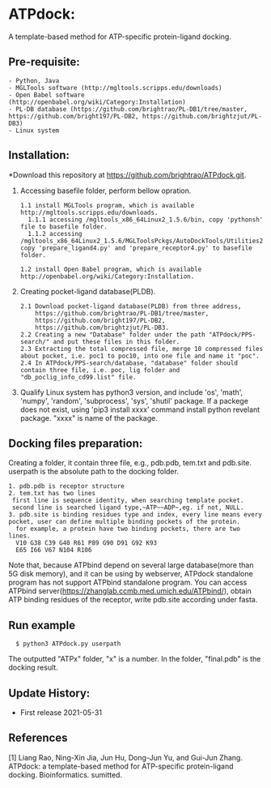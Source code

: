 # ATPdock: 
A template-based method for ATP-specific protein-ligand docking.

## Pre-requisite:
    - Python, Java
    - MGLTools software (http://mgltools.scripps.edu/downloads)
    - Open Babel software (http://openbabel.org/wiki/Category:Installation)
    - PL-DB database (https://github.com/brightrao/PL-DB1/tree/master, https://github.com/bright197/PL-DB2, https://github.com/brightzjut/PL-DB3)
    - Linux system

## Installation:

*Download this repository at https://github.com/brightrao/ATPdock.git.

 1. Accessing basefile folder, perform bellow opration.

        1.1 install MGLTools program, which is available http://mgltools.scripps.edu/downloads. 
          1.1.1 accessing /mgltools_x86_64Linux2_1.5.6/bin, copy 'pythonsh' file to basefile folder.
          1.1.2 accessing /mgltools_x86_64Linux2_1.5.6/MGLToolsPckgs/AutoDockTools/Utilities24, copy 'prepare_ligand4.py' and 'prepare_receptor4.py' to basefile folder.

        1.2 install Open Babel program, which is available http://openbabel.org/wiki/Category:Installation.
    
 2. Creating pocket-ligand database(PLDB).

        2.1 Download pocket-ligand database(PLDB) from three address,
            https://github.com/brightrao/PL-DB1/tree/master, 
            https://github.com/bright197/PL-DB2, 
            https://github.com/brightzjut/PL-DB3. 		
        2.2 Creating a new "Database" folder under the path "ATPdock/PPS-search/" and put these files in this folder.
        2.3 Extracting the total compressed file, merge 10 compressed files about pocket, i.e. poc1 to poc10, into one file and name it "poc".
        2.4 In ATPdock/PPS-search/database, "database" folder should contain three file, i.e. poc, lig folder and "db_poclig_info_cd99.list" file.
    
 3. Qualify Linux system has python3 version, and include 'os', 'math', 'numpy', 'random', 'subprocess', 'sys', 'shutil' package. If a packege does not exist, using 'pip3 install xxxx' command install python revelant package. "xxxx" is name of the package.
  
## Docking files preparation:

Creating a folder, it contain three file, e.g., pdb.pdb, tem.txt and pdb.site. userpath is the absolute path to the docking folder.

    1. pdb.pdb is receptor structure
    2. tem.txt has two lines
     first line is sequence identity, when searching template pocket.   
     second line is searched ligand type,~ATP~~ADP~,eg. if not, NULL.
    3. pdb.site is binding residues type and index, every line means every pocket, user can define multiple binding pockets of the protein.
      for example, a protein have two binding pockets, there are two lines.
      V10 G38 C39 G40 R61 P89 G90 D91 G92 K93
      E65 I66 V67 N104 R106
   
Note that, because ATPbind depend on several large database(more than 5G disk memory), and it can be using by webserver, ATPdock standalone program has not support ATPbind standalone program. You can access ATPbind server(https://zhanglab.ccmb.med.umich.edu/ATPbind/), obtain ATP binding residues of the receptor, write pdb.site according under fasta.
     
## Run example
~~~
  $ python3 ATPdock.py userpath
~~~
The outputted "ATPx" folder, "x" is a number. In the folder, "final.pdb" is the docking result.

## Update History:

- First release 2021-05-31

## References

[1] Liang Rao, Ning-Xin Jia, Jun Hu, Dong-Jun Yu, and Gui-Jun Zhang. ATPdock: a template-based method for ATP-specific protein-ligand docking. Bioinformatics. sumitted.

